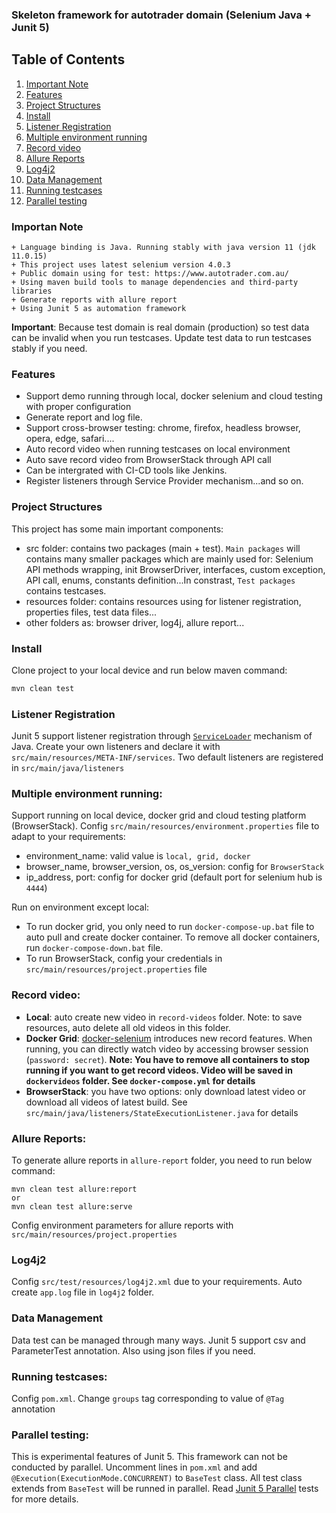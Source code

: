 ### Skeleton framework for autotrader domain (Selenium Java + Junit 5)

## Table of Contents
1. [Important Note](https://github.com/nnson0310/Autotrader_selenium_automation_framework#important-note)
2. [Features](https://github.com/nnson0310/Autotrader_selenium_automation_framework#features)
3. [Project Structures](https://github.com/nnson0310/Autotrader_selenium_automation_framework#project-structures)
4. [Install](https://github.com/nnson0310/Autotrader_selenium_automation_framework#install)
5. [Listener Registration](https://github.com/nnson0310/Autotrader_selenium_automation_framework#listener-registration)
6. [Multiple environment running](https://github.com/nnson0310/Autotrader_selenium_automation_framework#multiple-environment-running)
7. [Record video](https://github.com/nnson0310/Autotrader_selenium_automation_framework#record-video)
8. [Allure Reports](https://github.com/nnson0310/Autotrader_selenium_automation_framework#allure-reports)
9. [Log4j2](https://github.com/nnson0310/Autotrader_selenium_automation_framework#log4j2)
10. [Data Management](https://github.com/nnson0310/Autotrader_selenium_automation_framework#data-management)
11. [Running testcases](https://github.com/nnson0310/Autotrader_selenium_automation_framework#running-testcases)
12. [Parallel testing](https://github.com/nnson0310/Autotrader_selenium_automation_framework#parallel-testing)

### Importan Note
````shell
+ Language binding is Java. Running stably with java version 11 (jdk 11.0.15)
+ This project uses latest selenium version 4.0.3
+ Public domain using for test: https://www.autotrader.com.au/ 
+ Using maven build tools to manage dependencies and third-party libraries
+ Generate reports with allure report
+ Using Junit 5 as automation framework
`````

**Important**: Because test domain is real domain (production) so test data can be invalid when you run testcases. Update test data to run testcases stably if you need.

### Features
+  Support demo running through local, docker selenium and cloud testing with proper configuration
+  Generate report and log file.
+  Support cross-browser testing: chrome, firefox, headless browser, opera, edge, safari....
+  Auto record video when running testcases on local environment
+  Auto save record video from BrowserStack through API call
+  Can be intergrated with CI-CD tools like Jenkins.
+  Register listeners through Service Provider mechanism...and so on.

### Project Structures
This project has some main important components:
+ src folder: contains two packages (main + test). `Main packages` will contains many smaller packages which are mainly used for: Selenium API methods wrapping, init BrowserDriver, interfaces, custom exception, API call, enums, constants definition...In constrast, `Test packages` contains testcases.
+ resources folder: contains resources using for listener registration, properties files, test data files...
+ other folders as: browser driver, log4j, allure report...

### Install
Clone project to your local device and run below maven command:
```sh
mvn clean test 
```
### Listener Registration
Junit 5 support listener registration through [`ServiceLoader`](https://junit.org/junit5/docs/current/user-guide/#launcher-api-listeners-custom) mechanism of Java. Create your own listeners and declare it with `src/main/resources/META-INF/services`. Two default listeners are registered in `src/main/java/listeners`

### Multiple environment running:
Support running on local device, docker grid and cloud testing platform (BrowserStack). Config `src/main/resources/environment.properties` file to adapt to your requirements:
+ environment_name: valid value is `local, grid, docker`
+ browser_name, browser_version, os, os_version: config for `BrowserStack`
+ ip_address, port: config for docker grid (default port for selenium hub is `4444`)

Run on environment except local:
- To run docker grid, you only need to run `docker-compose-up.bat` file to auto pull and create docker container. To remove all docker containers, run `docker-compose-down.bat` file.
- To run BrowserStack, config your credentials in `src/main/resources/project.properties` file

### Record video:
+ **Local**: auto create new video in `record-videos` folder. Note: to save resources, auto delete all old videos in this folder.
+ **Docker Grid**: [docker-selenium](https://github.com/SeleniumHQ/docker-selenium) introduces new record features. When running, you can directly watch video by accessing browser session (`password: secret`).
  **Note: You have to remove all containers to stop running if you want to get record videos. Video will be saved in `dockervideos` folder. See `docker-compose.yml` for details**
+ **BrowserStack**: you have two options: only download latest video or download all videos of latest build. See `src/main/java/listeners/StateExecutionListener.java` for details

### Allure Reports:
To generate allure reports in `allure-report` folder, you need to run below command:
```shell
mvn clean test allure:report
or
mvn clean test allure:serve
```
Config environment parameters for allure reports with `src/main/resources/project.properties`

### Log4j2
Config `src/test/resources/log4j2.xml` due to your requirements. Auto create `app.log` file in `log4j2` folder.

### Data Management
Data test can be managed through many ways. Junit 5 support csv and ParameterTest annotation. Also using json files if you need.

### Running testcases:
Config `pom.xml`. Change `groups` tag corresponding to value of `@Tag` annotation

### Parallel testing:
This is experimental features of Junit 5. This framework can not be conducted by parallel. Uncomment lines in `pom.xml` and add `@Execution(ExecutionMode.CONCURRENT)` to `BaseTest` class. All test class extends from `BaseTest` will be runned in parallel. Read [Junit 5 Parallel](https://junit.org/junit5/docs/snapshot/user-guide/#writing-tests-parallel-execution) tests for more details.
